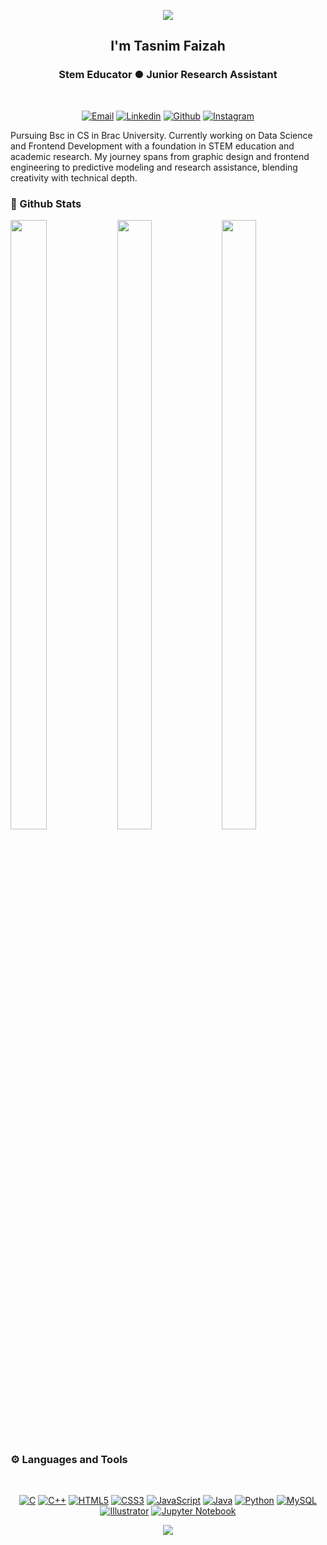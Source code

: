 <p align="center">
  <img src="https://capsule-render.vercel.app/api?type=waving&height=150&color=gradient&text=Hi%20There%20&desc=Welcome%20to%20my%20Github%20profile&fontColor=FFFFFF&descSize=-40&descAlign=65&descAlignY=80&animation=twinkling"/>
</p>
<!-- <img src="https://capsule-render.vercel.app/api?type=waving&color=gradient&text=Hello!&height=100&section=header"/> -->
<!-- ● Strategic Tech Generalist -->

<h2 align="center"> I'm Tasnim Faizah</h2>
<h3 align="center">Stem Educator ● Junior Research Assistant </h3>
<br />
<p align="center">
    <a href="mailto:tasi.fee@gmail.com"><img alt="Email" src="https://img.shields.io/badge/Gmail-D14836?style=for-the-badge&logo=gmail&logoColor=white"></a>
    <a href="https://linkedin.com/in/tasnim faizah"><img alt="Linkedin" src="https://img.shields.io/badge/LinkedIn-0077B5?style=for-the-badge&logo=linkedin&logoColor=white"></a>
    <a href="https://github.com/TeeNdTea"><img alt="Github" src="https://img.shields.io/badge/GitHub-100000?style=for-the-badge&logo=github&logoColor=white"></a>
    <a href="https://instagram.com/metamorf.png"><img alt="Instagram" src="https://img.shields.io/badge/Instagram-E4405F?style=for-the-badge&logo=instagram&logoColor=white"></a>  
</p>
Pursuing Bsc in CS in Brac University. Currently working on Data Science and Frontend Development with a foundation in STEM education and academic research. My journey spans from graphic design and frontend engineering to predictive modeling and research assistance, blending creativity with technical depth.
</p>


### 🚩 Github Stats

<a href="https://github.com/TeeNdTea">
  <img height="50%" width="34%" src="https://github-readme-stats.vercel.app/api?username=TeeNdTea&hide_title=false&hide_border=true&show_icons=true&include_all_commits=true&theme=catppuccin_mocha&count_private=true" /><img height="50%" width="33%" src="https://github-readme-stats.vercel.app/api/top-langs/?username=TeeNdTea&hide=html&hide_title=false&hide_border=true&layout=compact&theme=catppuccin_mocha" /><img height="50%" width="33%" src="https://github-readme-streak-stats.herokuapp.com/?user=TeeNdTea&hide=html&hide_title=false&hide_border=true&layout=compact&theme=catppuccin_mocha&" />
  
</a>
  <br/>

### ⚙️ Languages and Tools
   <br/>
<p align= "center">
<a href="https://www.cprogramming.com/"><img src="https://img.shields.io/badge/C-A8B9CC?style=for-the-badge&logo=c&logoColor=white" alt="C" /></a>
<a href="https://www.w3schools.com/cpp/"><img src="https://img.shields.io/badge/C++-00599C?style=for-the-badge&logo=c%2B%2B&logoColor=white" alt="C++" /></a>
<a href="https://www.w3.org/html/"><img src="https://img.shields.io/badge/HTML5-E34F26?style=for-the-badge&logo=html5&logoColor=white" alt="HTML5" /></a>
<a href="https://www.w3schools.com/css/"><img src="https://img.shields.io/badge/CSS3-1572B6?style=for-the-badge&logo=css3&logoColor=white" alt="CSS3" /></a>
<a href="https://developer.mozilla.org/en-US/docs/Web/JavaScript"><img src="https://img.shields.io/badge/JavaScript-F7DF1E?style=for-the-badge&logo=javascript&logoColor=black" alt="JavaScript" /></a>
<a href="https://www.java.com"><img src="https://img.shields.io/badge/Java-007396?style=for-the-badge&logo=java&logoColor=white" alt="Java" /></a>
<a href="https://www.python.org"><img src="https://img.shields.io/badge/Python-3776AB?style=for-the-badge&logo=python&logoColor=white" alt="Python" /></a>
<a href="https://www.mysql.com/"><img src="https://img.shields.io/badge/MySQL-4479A1?style=for-the-badge&logo=mysql&logoColor=white" alt="MySQL" /></a>
<a href="https://www.adobe.com/in/products/illustrator.html"><img src="https://img.shields.io/badge/Illustrator-FF9A00?style=for-the-badge&logo=adobeillustrator&logoColor=white" alt="Illustrator" /></a>
<a href="https://jupyter.org/"><img src="https://img.shields.io/badge/Jupyter-F37626?style=for-the-badge&logo=jupyter&logoColor=white" alt="Jupyter Notebook" /></a>
</p>
<p align="center">
  <img src="https://capsule-render.vercel.app/api?type=waving&color=gradient&height=100&section=footer"/>
</p>
